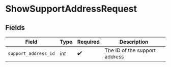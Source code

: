# ShowSupportAddressRequest


## Fields

| Field                         | Type                          | Required                      | Description                   |
| ----------------------------- | ----------------------------- | ----------------------------- | ----------------------------- |
| `support_address_id`          | *int*                         | :heavy_check_mark:            | The ID of the support address |